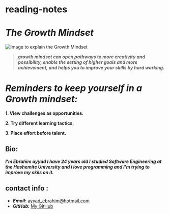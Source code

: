 # reading-notes
# *The Growth Mindset*
![Image to explain the Growth Mindset](https://3kllhk1ibq34qk6sp3bhtox1-wpengine.netdna-ssl.com/wp-content/uploads/2015/11/growth-mindset.png)
>***growth mindset can open pathways to more creativity and possibility, enable the setting of higher goals and more achievement, and helps you to improve your skills by hard working.***

# *Reminders to keep yourself in a Growth mindset:*
**1. View challenges as opportunities.**

**2. Try different learning tactics.**

**3. Place effort before talent.**

## Bio:
***I'm Ebrahim ayyad I have 24 years old I studied Software Engineering at the Hashemite University and i love programming and I'm trying to improve my skils on it.***

## contact info :
- ***Email:*** [ayyad_ebrahim@hotmail.com](mailto:ayyad_ebrahim@hotmail.com)
- ***GitHub:*** [My GitHub](https://github.com/ebrahimayyad11)



